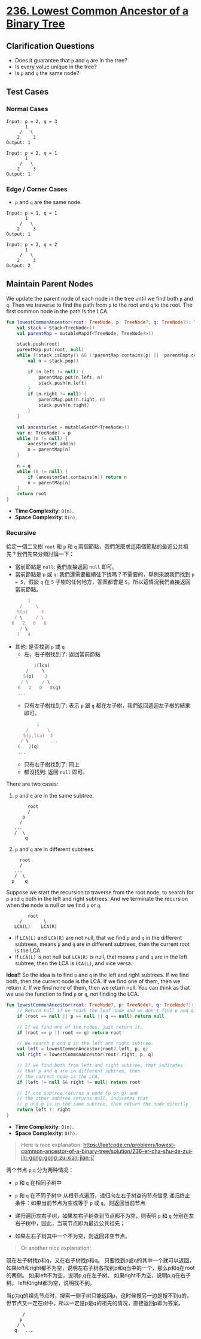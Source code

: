 # [236. Lowest Common Ancestor of a Binary Tree](https://leetcode.com/problems/lowest-common-ancestor-of-a-binary-tree/)

## Clarification Questions
* Does it guarantee that `p` and `q` are in the tree?
* Is every value unique in the tree?
* Is `p` and `q` the same node?
 
## Test Cases
### Normal Cases
```
Input: p = 2, q = 3
       1
     /   \
    2     3
Output: 1

Input: p = 2, q = 1
       1
     /   \
    2     3
Output: 1
```
### Edge / Corner Cases
* `p` and `q` are the same node.
```
Input: p = 1, q = 1
       1
     /   \
    2     3
Output: 1

Input: p = 2, q = 2
       1
     /   \
    2     3
Output: 2
```

## Maintain Parent Nodes
We update the parent node of each node in the tree until we find both `p` and `q`. Then we traverse to find the path from `p` to the root and `q` to the root. The first common node in the path is the LCA.

```kotlin
fun lowestCommonAncestor(root: TreeNode, p: TreeNode?, q: TreeNode?): TreeNode? {
    val stack = Stack<TreeNode>()
    val parentMap = mutableMapOf<TreeNode, TreeNode?>()

    stack.push(root)
    parentMap.put(root, null)
    while (!stack.isEmpty() && (!parentMap.contains(p) || !parentMap.contains(q))) {
        val n = stack.pop()

        if (n.left != null) {
            parentMap.put(n.left, n)
            stack.push(n.left)
        }
        if (n.right != null) {
            parentMap.put(n.right, n)
            stack.push(n.right)
        }
    }

    val ancestorSet = mutableSetOf<TreeNode>()
    var n: TreeNode? = p
    while (n != null) {
        ancestorSet.add(n)
        n = parentMap[n]
    }

    n = q
    while (n != null) {
        if (ancestorSet.contains(n)) return n
        n = parentMap[n]
    }
    return root
}
```

* **Time Complexity**: `O(n)`.
* **Space Complexity**: `O(n)`.

### Recursive
給定一個二叉樹 `root` 和 `p` 和 `q` 兩個節點，我們怎麼求這兩個節點的最近公共祖先？我們先來分類討論一下：
- 當前節點是 `null`: 我們直接返回 `null` 即可。
- 當前節點是 `p` 或 `q`: 我們還需要繼續往下找嗎？不需要的，舉例來說我們找到 `p = 5`，假設 `q` 在 `5` 子樹的任何地方，答案都會是 `5`。所以這情況我們直接返回當前節點。

```js
        1
     /     \
    5(p)     3
   / \     / \
  6   2   0   8
     / \
    7   4
```

- 其他: 是否找到 `p` 或 `q`
    - 左、右子樹找到了: 返回當前節點
    ```js
           1(lca)
        /     \
       5(p)    3
      / \     / \
     6   2   0   8(q)
     ...
    ```
    - 只有左子樹找到了: 表示 `p` 跟 `q` 都在左子樹，我們返回遞迴左子樹的結果即可。
    ```js
            1
        /       \
       5(p,lca)  3
      / \        ...
     6   2(q) 
     ...
    ```
    - 只有右子樹找到了: 同上
    - 都沒找到: 返回 `null` 即可。

There are two cases:
1. `p` and `q` are in the same subtree.
```
        root
        /
      p
     /
   ...
   /  \
       q
```

2. `p` and `q` are in different subtrees.
```
     root
     /
   ...
   /  \
  p    q
```

Suppose we start the recursion to traverse from the root node, to search for `p` and `q` both in the left and right subtrees. And we terminate the recursion when the node is null or we find `p` or `q`.
```
        root
     /        \
   LCA(L)    LCA(R)  
```
* If `LCA(L)` and `LCA(R)` are not null, that we find `p` and `q` in the different subtrees, means `p` and `q` are in different subtrees, then the current root is the LCA.
* If `LCA(L)` is not null but `LCA(R)` is null, that means `p` and `q` are in the left subtree, then the LCA is `LCA(L)`, and vice versa.

**Idea!!** So the idea is to find `p` and `q` in the left and right subtrees. If we find both, then the current node is the LCA. If we find one of them, then we return it. If we find none of them, then we return null.
You can think as that we use the function to find `p` or `q`, not finding the LCA.

```kotlin
fun lowestCommonAncestor(root: TreeNode?, p: TreeNode?, q: TreeNode?): TreeNode? {
    // Return null if we reach the leaf node and we don't find p and q.
    if (root == null || p == null || q == null) return null

    // If we find one of the nodes, just return it.
    if (root == p || root == q) return root

    // We search p and q in the left and right subtree.
    val left = lowestCommonAncestor(root?.left, p, q)
    val right = lowestCommonAncestor(root?.right, p, q)

    // If we find both from left and right subtree, that indicates 
    // that p and q are in different subtree, then 
    // the current node is the LCA.
    if (left != null && right != null) return root

    // If one subtree returns a node (p or q) and 
    // the other subtree returns null, indicates that
    // p and q is in the same subtree, then return the node directly
    return left ?: right
}
```
* **Time Complexity**: `O(n)`.
* **Space Complexity**: `O(h)`.

> Here is nice explanation: https://leetcode.cn/problems/lowest-common-ancestor-of-a-binary-tree/solution/236-er-cha-shu-de-zui-jin-gong-gong-zu-xian-jian-j/

两个节点 `p`,`q` 分为两种情况：

* `p` 和 `q` 在相同子树中
* `p` 和 `q` 在不同子树中
从根节点遍历，递归向左右子树查询节点信息
递归终止条件：如果当前节点为空或等于 `p` 或 `q`，则返回当前节点

* 递归遍历左右子树，如果左右子树查到节点都不为空，则表明 `p` 和 `q` 分别在左右子树中，因此，当前节点即为最近公共祖先；
* 如果左右子树其中一个不为空，则返回非空节点。

> Or another nice explanation:

既在左子树找p和q，又在右子树找p和q。 只要找到p或q的其中一个就可以返回，如果left和right都不为空，说明左右子树各找到p和q当中的一个，那么p和q在root的两侧。 如果left不为空，说明p,q在左子树。 如果right不为空，说明p,q在右子树。 left和right都为空，说明找不到。

当p为q的祖先节点时，搜索一侧子树只能返回p，这时候搜另一边是搜不到q的，但节点又一定在树中，所以一定是p是q的祖先的情况，直接返回p即为答案。
```
      /
     p
    / \
   q   ...
```